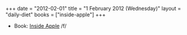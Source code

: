 +++
date = "2012-02-01"
title = "1 February 2012 (Wednesday)"
layout = "daily-diet"
books = ["inside-apple"]
+++

<ul>
<li class="entry Book">Book: <a href="/books/inside-apple">Inside Apple</a> /f/</li>
</ul>